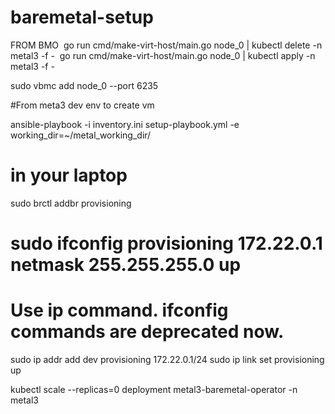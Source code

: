# baremetal-setup
FROM BMO
 go run cmd/make-virt-host/main.go node_0 | kubectl delete  -n metal3  -f -
  go run cmd/make-virt-host/main.go node_0 | kubectl apply   -n metal3  -f -
  
  
  sudo vbmc add node_0 --port 6235 


#From meta3 dev env to create vm

ansible-playbook -i inventory.ini setup-playbook.yml -e working_dir=~/metal_working_dir/


# in your laptop 
sudo brctl addbr provisioning
# sudo ifconfig provisioning 172.22.0.1 netmask 255.255.255.0 up
# Use ip command. ifconfig commands are deprecated now.
sudo ip addr add dev provisioning 172.22.0.1/24
sudo ip link set provisioning up



kubectl scale --replicas=0 deployment metal3-baremetal-operator -n metal3
